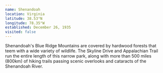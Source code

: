 ```yaml
---
name: Shenandoah
location: Virginia
latitude: 38.53°N
longitude: 78.35°W
established: December 26, 1935
visited: false
---
```


Shenandoah's Blue Ridge Mountains are covered by hardwood forests that teem with a wide variety of wildlife. The Skyline Drive and Appalachian Trail run the entire length of this narrow park, along with more than 500 miles (800km) of hiking trails passing scenic overlooks and cataracts of the Shenandoah River.
